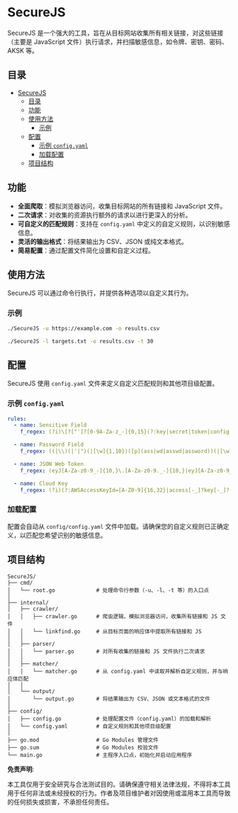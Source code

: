 # SecureJS

SecureJS 是一个强大的工具，旨在从目标网站收集所有相关链接，对这些链接（主要是 JavaScript 文件）执行请求，并扫描敏感信息，如令牌、密钥、密码、AKSK 等。

## 目录

- [SecureJS](#securejs)
  - [目录](#目录)
  - [功能](#功能)
  - [使用方法](#使用方法)
    - [示例](#示例)
  - [配置](#配置)
    - [示例 `config.yaml`](#示例-configyaml)
    - [加载配置](#加载配置)
  - [项目结构](#项目结构)

## 功能

- **全面爬取**：模拟浏览器访问，收集目标网站的所有链接和 JavaScript 文件。
- **二次请求**：对收集的资源执行额外的请求以进行更深入的分析。
- **可自定义的匹配规则**：支持在 `config.yaml` 中定义的自定义规则，以识别敏感信息。
- **灵活的输出格式**：将结果输出为 CSV、JSON 或纯文本格式。
- **简易配置**：通过配置文件简化设置和自定义过程。

## 使用方法

SecureJS 可以通过命令行执行，并提供各种选项以自定义其行为。

### 示例

```bash
./SecureJS -u https://example.com -o results.csv
```
```bash
./SecureJS -l targets.txt -o results.csv -t 30
```

## 配置

SecureJS 使用 `config.yaml` 文件来定义自定义匹配规则和其他项目级配置。

### 示例 `config.yaml`

```yaml
rules:
  - name: Sensitive Field
    f_regex: (?i)\[?["']?[0-9A-Za-z_-]{0,15}(?:key|secret|token|config|auth|access|admin|ticket)[0-9A-Za-z_-]{0,15}["']?\]?\s*(?:=|:|\)\.val\()\s*\[?\{?["']([^"']{8,100})["']?(?::|,)?

  - name: Password Field
    f_regex: ((|\\)(|'|")(|[\w]{1,10})([p](ass|wd|asswd|assword))(|[\w]{1,10})(|\\)(|'|")(:|=|\)\.val\()(|)(|\\)('|")([^'"]+?)(|\\)('|")(|,|\)))

  - name: JSON Web Token
    f_regex: (eyJ[A-Za-z0-9_-]{10,}\.[A-Za-z0-9._-]{10,}|eyJ[A-Za-z0-9_\/+-]{10,}\.[A-Za-z0-9._\/+-]{10,})

  - name: Cloud Key
    f_regex: (?i)(?:AWSAccessKeyId=[A-Z0-9]{16,32}|access[-_]?key[-_]?(?:id|secret)|LTAI[a-z0-9]{12,20})
```

### 加载配置

配置会自动从 `config/config.yaml` 文件中加载。请确保您的自定义规则已正确定义，以匹配您希望识别的敏感信息。

## 项目结构

```
SecureJS/
├── cmd/
│   └── root.go             # 处理命令行参数（-u、-l、-t 等）的入口点
│
├── internal/
│   ├── crawler/
│   │   ├── crawler.go      # 爬虫逻辑，模拟浏览器访问，收集所有链接和 JS 文件
│   │   └── linkfind.go     # 从目标页面的响应体中提取所有链接和 JS
│   │
│   ├── parser/
│   │   └── parser.go       # 对所有收集的链接和 JS 文件执行二次请求
│   │
│   ├── matcher/
│   │   └── matcher.go      # 从 config.yaml 中读取并解析自定义规则，并与响应体匹配
│   │
│   └── output/
│       └── output.go       # 将结果输出为 CSV、JSON 或文本格式的文件
│
├── config/
│   ├── config.go           # 处理配置文件（config.yaml）的加载和解析
│   └── config.yaml         # 自定义规则和其他项目级配置
│
├── go.mod                  # Go Modules 管理文件
├── go.sum                  # Go Modules 校验文件
└── main.go                 # 主程序入口点，初始化并启动应用程序
```

**免责声明**: 

本工具仅用于安全研究与合法测试目的。请确保遵守相关法律法规，不得将本工具用于任何非法或未经授权的行为。作者及项目维护者对因使用或滥用本工具而导致的任何损失或损害，不承担任何责任。
